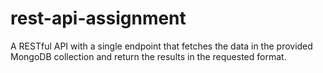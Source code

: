 # rest-api-assignment
A RESTful API with a single endpoint that fetches the data in the provided MongoDB collection and return the results in the requested format.
